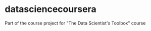 datasciencecoursera
===================

Part of the course project for "The Data Scientist's Toolbox" course
